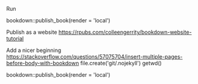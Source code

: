 Run 

bookdown::publish_book(render = 'local')

Publish as a website 
https://rpubs.com/colleengerrity/bookdown-website-tutorial


Add a nicer beginning 
https://stackoverflow.com/questions/57075704/insert-multiple-pages-before-body-with-bookdown 
file.create('git/.nojekyll')
getwd()

bookdown::publish_book(render = 'local')

